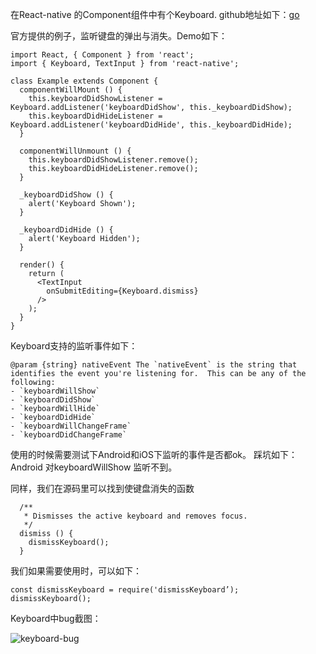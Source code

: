 
在React-native 的Component组件中有个Keyboard.
github地址如下：[go](https://github.com/facebook/react-native/blob/770091f3c13f7c1bd77c50f979d89a774001fbf0/Libraries/Components/Keyboard/Keyboard.js)


官方提供的例子，监听键盘的弹出与消失。Demo如下：

```
import React, { Component } from 'react';
import { Keyboard, TextInput } from 'react-native';

class Example extends Component {
  componentWillMount () {
    this.keyboardDidShowListener = Keyboard.addListener('keyboardDidShow', this._keyboardDidShow);
    this.keyboardDidHideListener = Keyboard.addListener('keyboardDidHide', this._keyboardDidHide);
  }

  componentWillUnmount () {
    this.keyboardDidShowListener.remove();
    this.keyboardDidHideListener.remove();
  }

  _keyboardDidShow () {
    alert('Keyboard Shown');
  }

  _keyboardDidHide () {
    alert('Keyboard Hidden');
  }

  render() {
    return (
      <TextInput
        onSubmitEditing={Keyboard.dismiss}
      />
    );
  }
}
```

Keyboard支持的监听事件如下：
```
@param {string} nativeEvent The `nativeEvent` is the string that identifies the event you're listening for.  This can be any of the following:
- `keyboardWillShow`
- `keyboardDidShow`
- `keyboardWillHide`
- `keyboardDidHide`
- `keyboardWillChangeFrame`
- `keyboardDidChangeFrame`
```

使用的时候需要测试下Android和iOS下监听的事件是否都ok。
踩坑如下：
Android 对keyboardWillShow 监听不到。

同样，我们在源码里可以找到使键盘消失的函数
```
  /**
   * Dismisses the active keyboard and removes focus.
   */
  dismiss () {
    dismissKeyboard();
  }
```


我们如果需要使用时，可以如下：
```
const dismissKeyboard = require('dismissKeyboard’);
dismissKeyboard();
```


Keyboard中bug截图：

![keyboard-bug](/Keyboard-Bug.png")


